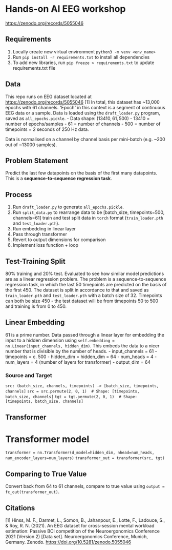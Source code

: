 # Hands-on AI EEG workshop
https://zenodo.org/records/5055046

## Requirements
1. Locally create new virtual environment `python3 -m venv <env_name>`
2. Run `pip install -r requirements.txt` to install all dependencies
3. To add new libraries, run `pip freeze > requirements.txt` to update requirements.txt file

## Data
This repo runs on EEG dataset located at https://zenodo.org/records/5055046 [1]
In total, this dataset has ~13,000 epochs with 61 channels. 'Epoch' in this context is a segment of continuous EEG data or a sample. 
Data is loaded using the `draft_loader.py` program, saved as `all_epochs.pickle`. 
    - Data shape: $(13410, 61, 500)$
        - $13410$ = number of epochs/samples
        - $61$ = number of channels
        - $500$ = number of timepoints = $2$ seconds of $250$ Hz data. 

Data is normalised on a channel by channel basis per mini-batch (e.g. ~200 out of ~13000 samples).

## Problem Statement
Predict the last few datapoints on the basis of the first many datapoints.
This is a **sequence-to-sequence regression task**. 

## Process
1. Run `draft_loader.py` to generate `all_epochs.pickle`. 
2. Run `split_data.py` to rearrange data to be [batch_size, timepoints=500, channels=61] train and test split data in `torch` format (`train_loader.pth` and `test_loader.pth`). 
3. Run embedding in linear layer
4. Pass through transformer
5. Revert to output dimensions for comparison
6. Implement loss function + loop

## Test-Training Split
80% training and 20% test. Evaluated to see how similar model predictions are as a linear regression problem. 
The problem is a sequence-to-sequence regression task, in which the last 50 timepoints are predicted on the basis of the first 450. The dataset is split in accordance to that and saved as `train_loader.pth` and `test_loader.pth` with a batch size of 32.
Timepoints can both be size 450 - the test dataset will be from timepoints 50 to 500 and training is from 0 to 450. 

## Linear Embedding
61 is a prime number. Data passed through a linear layer for embedding the input to a hidden dimension using `self.embedding = nn.Linear(input_channels, hidden_dim)`. This embeds the data to a nicer number that is divisible by the number of heads. 
    - input_channels = 61
    - timepoints = c. 500
    - hidden_dim = hidden_dim = 64
    - num_heads = 4
    - num_layers = 4  (number of layers for transformer)
    - output_dim = 64

### Source and Target
`src: (batch_size, channels, timepoints) -> [batch_size, timepoints, channels]`
`src = src.permute(2, 0, 1)  # Shape: [timepoints, batch_size, channels]`
`tgt = tgt.permute(2, 0, 1)  # Shape: [timepoints, batch_size, channels]`


## Transformer
# Transformer model
`transformer = nn.Transformer(d_model=hidden_dim, nhead=num_heads, num_encoder_layers=num_layers)`
`transformer_out = transformer(src, tgt)`

## Comparing to True Value
Convert back from 64 to 61 channels, compare to true value using `output = fc_out(transformer_out)`. 


## Citations
[1] Hinss, M. F., Darmet, L., Somon, B., Jahanpour, E., Lotte, F., Ladouce, S., & Roy, R. N. (2021). An EEG dataset for cross-session mental workload estimation: Passive BCI competition of the Neuroergonomics Conference 2021 (Version 2) [Data set]. Neuroergonomics Conference, Munich, Germany. Zenodo. https://doi.org/10.5281/zenodo.5055046
